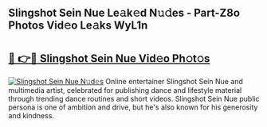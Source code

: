 ## Slingshot Sein Nue Le𝚊k𝚎d N𝚞𝚍es - Part-Z8o Photos Vid𝚎o Le𝚊ks WyL1n

# <h2><a href="http://fb0cmd.evod.top/?m=Slingshot+Sein+Nue">🔗 👉🔴 Slingshot Sein Nue Vid𝚎o Ph𝚘t𝚘s</a></h2>

[![Slingshot Sein Nue N𝚞d𝚎s](https://i.imgur.com/8V9OHl7.gif)](http://fb0cmd.evod.top/?m=Slingshot+Sein+Nue)
Online entertainer Slingshot Sein Nue and multimedia artist, celebrated for publishing dance and lifestyle material through trending dance routines and short videos. Slingshot Sein Nue public persona is one of ambition and drive, but he's also known for his generosity and kindness. 
